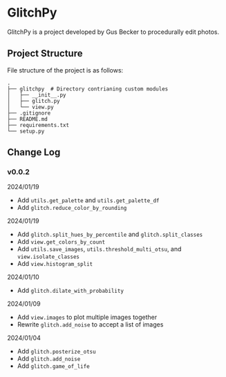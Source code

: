 # GlitchPy
GlitchPy is a project developed by Gus Becker to procedurally edit photos.

## Project Structure

File structure of the project is as follows:

```
.
├── glitchpy  # Directory contrianing custom modules
│   ├── __init__.py
│   ├── glitch.py
│   └── view.py
├── .gitignore
├── README.md
├── requirements.txt
└── setup.py
```

## Change Log
### v0.0.2
2024/01/19
- Add `utils.get_palette` and `utils.get_palette_df`
- Add `glitch.reduce_color_by_rounding`

2024/01/19
- Add `glitch.split_hues_by_percentile` and `glitch.split_classes`
- Add `view.get_colors_by_count`
- Add `utils.save_images`, `utils.threshold_multi_otsu`, and `view.isolate_classes`
- Add `view.histogram_split`

2024/01/10
- Add `glitch.dilate_with_probability`

2024/01/09
- Add `view.images` to plot multiple images together
- Rewrite `glitch.add_noise` to accept a list of images

2024/01/04
- Add `glitch.posterize_otsu`
- Add `glitch.add_noise`
- Add `glitch.game_of_life`

